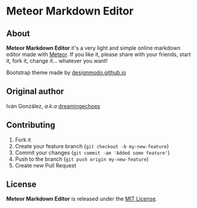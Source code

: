 Meteor Markdown Editor
======================

About
-----

**Meteor Markdown Editor** it's a very light and simple online markdown editor made with [Meteor](http://meteor.com/). If you like it, please share with your friends, start it, fork it, change it... whatever you want!

Bootstrap theme made by [designmodo.github.io](http://designmodo.github.io/Flat-UI/)

Original author
---------------

Iván González, *a.k.a* [dreamingechoes](https://github.com/dreamingechoes)

Contributing
------------

1. Fork it
2. Create your feature branch (`git checkout -b my-new-feature`)
3. Commit your changes (`git commit -am 'Added some feature'`)
4. Push to the branch (`git push origin my-new-feature`)
5. Create new Pull Request

License
-------

**Meteor Markdown Editor** is released under the [MIT License](http://www.opensource.org/licenses/MIT).
